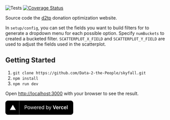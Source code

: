 ![Tests](https://github.com/Data-2-the-People/skyfall/workflows/tests/badge.svg?branch=master)
[![Coverage Status](https://coveralls.io/repos/github/Data-2-the-People/skyfall/badge.svg?branch=master&force=reload)](https://coveralls.io/github/Data-2-the-People/skyfall?branch=master)

Source code the [d2tp](https://www.data2thepeople.org) donation optimization website.

In `setup/config`, you can set the fields you want to build filters for to generate a dropdown menu for each possible option. Specify `numBuckets` to created a bucketed filter. `SCATTERPLOT_X_FIELD` and `SCATTERPLOT_Y_FIELD` are used to adjust the fields used in the scatterplot.

## Getting Started

1. `git clone https://github.com/Data-2-the-People/skyfall.git`
2. `npm install`
3. `npm run dev`

Open [http://localhost:3000](http://localhost:3000) with your browser to see the result.

[![Vercel](./public/powered-by-vercel.svg)](https://vercel.com?utm_source=data2thepeople-org&utm_campaign=oss)
